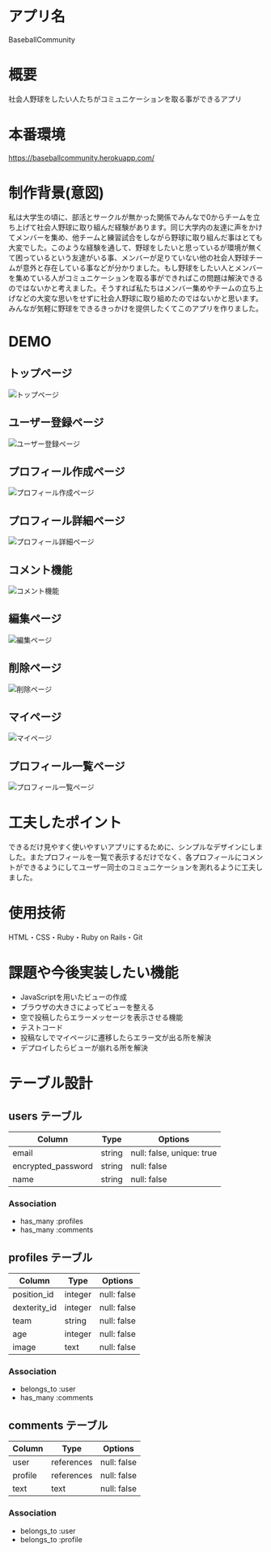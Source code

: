 # アプリ名
BaseballCommunity
# 概要
社会人野球をしたい人たちがコミュニケーションを取る事ができるアプリ
# 本番環境
https://baseballcommunity.herokuapp.com/
# 制作背景(意図)
私は大学生の頃に、部活とサークルが無かった関係でみんなで0からチームを立ち上げて社会人野球に取り組んだ経験があります。同じ大学内の友達に声をかけてメンバーを集め、他チームと練習試合をしながら野球に取り組んだ事はとても大変でした。このような経験を通して、野球をしたいと思っているが環境が無くて困っているという友達がいる事、メンバーが足りていない他の社会人野球チームが意外と存在している事などが分かりました。もし野球をしたい人とメンバーを集めている人がコミュニケーションを取る事ができればこの問題は解決できるのではないかと考えました。そうすれば私たちはメンバー集めやチームの立ち上げなどの大変な思いをせずに社会人野球に取り組めたのではないかと思います。みんなが気軽に野球をできるきっかけを提供したくてこのアプリを作りました。
# DEMO
## トップページ
![トップページ](https://gyazo.com/4dc8aadde687b85d2bed16aac378540c.gif)
## ユーザー登録ページ
![ユーザー登録ページ](https://gyazo.com/db3a574a26858d25e4de563563acfb18.png)
## プロフィール作成ページ
![プロフィール作成ページ](https://gyazo.com/01a2c3d5a8e84643e37d55042f157b1d.png)
## プロフィール詳細ページ
![プロフィール詳細ページ](https://gyazo.com/122356ad64ccabc1073a871999252625.png)
## コメント機能
![コメント機能](https://gyazo.com/64417e81fc3c95c5cd620b6d140fd8c4.png)
## 編集ページ
![編集ページ](https://gyazo.com/486ff8ac3b6bac48e3ed22260301fb47.png)
## 削除ページ
![削除ページ](https://gyazo.com/f99ea9aa60292d18a67d6e02500dfaa2.png)
## マイページ
![マイページ](https://gyazo.com/a8a0aeb4974c24e6abb35bcaf17e715c.png)
## プロフィール一覧ページ
![プロフィール一覧ページ](https://gyazo.com/cd603c12fc205e1e0d1f856e5db9186e.png)

# 工夫したポイント
できるだけ見やすく使いやすいアプリにするために、シンプルなデザインにしました。またプロフィールを一覧で表示するだけでなく、各プロフィールにコメントができるようにしてユーザー同士のコミュニケーションを測れるように工夫しました。
# 使用技術
HTML・CSS・Ruby・Ruby on Rails・Git 
# 課題や今後実装したい機能
* JavaScriptを用いたビューの作成
* ブラウザの大きさによってビューを整える
* 空で投稿したらエラーメッセージを表示させる機能
* テストコード
* 投稿なしでマイページに遷移したらエラー文が出る所を解決
* デプロイしたらビューが崩れる所を解決


# テーブル設計

## users テーブル

| Column              | Type       | Options                   |
| --------            | ------     | -----------               |
| email               | string     | null: false, unique: true |
| encrypted_password  | string     | null: false               |
| name                | string     | null: false               |

### Association

- has_many :profiles
- has_many :comments

## profiles テーブル

| Column           | Type       | Options     |
| --------         | ------     | ----------- |
| position_id      | integer    | null: false |
| dexterity_id     | integer    | null: false |
| team             | string     | null: false |
| age              | integer    | null: false |
| image            | text       | null: false |

### Association

- belongs_to :user
- has_many :comments

## comments テーブル

| Column    | Type       | Options     |
| --------  | ------     | ----------- |
| user      | references | null: false |
| profile   | references | null: false |
| text      | text       | null: false |

### Association

- belongs_to :user
- belongs_to :profile